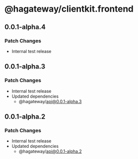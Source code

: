 # @hagateway/clientkit.frontend

## 0.0.1-alpha.4

### Patch Changes

- Internal test release

## 0.0.1-alpha.3

### Patch Changes

- Internal test release
- Updated dependencies
  - @hagateway/api@0.0.1-alpha.3

## 0.0.1-alpha.2

### Patch Changes

- Internal test release
- Updated dependencies
  - @hagateway/api@0.0.1-alpha.2
